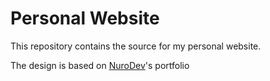 # Personal Website
This repository contains the source for my personal website.

The design is based on [NuroDev](https://nuro.dev)'s portfolio
